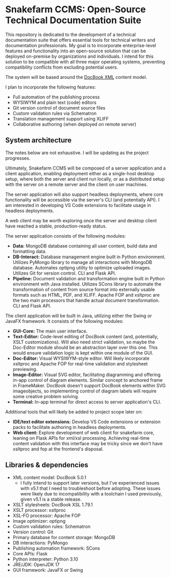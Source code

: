 # Snakefarm CCMS: Open-Source Technical Documentation Suite
This repository is dedicated to the development of a technical documentation suite that offers essential tools for technical writers and documentation professionals. My goal is to incorporate enterprise-level features and functionality into an open-source solution that can be deployed on-premise by organizations and individuals. I intend for this solution to be compatible with all three major operating systems, preventing compatibility conflicts from excluding potential users.

The system will be based around the [DocBook XML](https://docbook.org) content model.

I plan to incorporate the following features:
- Full automation of the publishing process
- WYSIWYM and plain text (code) editors
- Git version control of document source files
- Custom validation rules via Schematron
- Translation management support using XLIFF
- Collaborative authoring (when deployed on remote server)

## System architecture
The notes below are not exhaustive. I will be updating as the project progresses.

Ultimately, Snakefarm CCMS will be composed of a server application and a client application, enabling deployment either as a single-host desktop setup, where both the server and client run locally, or as a distributed setup with the server on a remote server and the client on user machines.

The server application will also support headless deployments, where core functionality will be accessible via the server's CLI (and potentially API). I am interested in developing VS Code extensions to facilitate usage in headless deployments.

A web client may be worth exploring once the server and desktop client have reached a stable, production-ready status.

The server application consists of the following modules:
- **Data:** MongoDB database containing all user content, build data and formatting data.
- **DB-Interact:** Database management engine built in Python environment. Utilizes PyMongo library to manage all interactions with MongoDB database. Automates optipng utility to optimize uploaded images. Utilizes Git for version control. CLI and Flask API.
- **Pipeline:** Document validation and transformation engine built in Python environment with Java installed. Utilizes SCons library to automate the transformation of content from source format into externally usable formats such as HTML, PDF, and XLIFF. Apache FOP and xsltproc are the two main processors that handle actual document transformation. CLI and Flask API.

The client application will be built in Java, utilizing either the Swing or JavaFX framework. It consists of the following modules:
- **GUI-Core:** The main user interface.
- **Text-Editor:** Code-level editing of DocBook content (and, potentially, XSLT customizations). Will also need strict validation, so maybe the Doc-Editor module should be an abstraction layer over this one. This would ensure validation logic is kept within one module of the GUI.
- **Doc-Editor:** Visual WYSIWYM-style editor. Will likely incorporate xsltproc and Apache FOP for real-time validation and stylesheet previewing.
- **Image-Editor:** Visual SVG editor, facilitating diagramming and offering in-app control of diagram elements. Similar concept to anchored frame in FrameMaker. DocBook doesn't support DocBook elements within SVG imageobjects, so implementing control of diagram labels will require some creative problem solving.
- **Terminal:** In-app terminal for direct access to server application's CLI.

Additional tools that will likely be added to project scope later on:
- **IDE/text editor extensions:** Develop VS Code extensions or extension packs to facilitate authoring in headless deployments.
- **Web client:** Explore development of web client for snakefarm core, leaning on Flask APIs for xml/xsl processing. Achieving real-time content validation with this interface may be tricky since we don't have xsltproc and fop at the frontend's disposal.

## Libraries & dependencies
- XML content model: DocBook 5.0.1
    - I fully intend to support later versions, but I've experienced issues with v5.1 that I need to troubleshoot before adopting. These issues were likely due to incompatibility with a toolchain I used previously, given v5.1 is a stable release.
- XSLT stylesheets: DocBook XSL 1.79.1
- XSLT processor: xsltproc
- XSL-FO processor: Apache FOP
- Image optimizer: optipng
- Custom validation rules: Schematron
- Version control: Git
- Primary database for content storage: MongoDB
- DB interactions: PyMongo
- Publishing automation framework: SCons
- Core APIs: Flask
- Python interpreter: Python 3.10
- JRE/JDK: OpenJDK 17
- GUI framework: JavaFX *or* Swing
